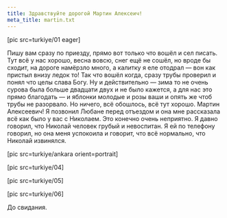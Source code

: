 ```yaml
---
title: Здравствуйте дорогой Мартин Алексеич!
meta_title: martin.txt
---
```


[pic src=turkiye/01 eager]

Пишу вам сразу по приезду, прямо вот только что вошёл и сел писать. Тут всё у нас хорошо, весна вовсю, снег ещё не сошёл, но вроде бы сходит, на дороге намёрзло много, а калитку я еле отодрал — вон как пристыл внизу ледок то! Так что вошёл когда, сразу трубы проверил и понял что целы слава Богу. Ну и действительно — зима то не очень сурова была больше двадцати двух и не было кажется, а для нас это прямо благодать — и яблонки молодые и розы ваши и опять же чтоб трубы не разорвало. Но ничего, всё обошлось, всё тут хорошо. Мартин Алексеевич! Я позвонил Любане перед отъездом и она мне рассказала всё как было у вас с Николаем. Это конечно очень неприятно. Я давно говорил, что Николай человек грубый и невоспитан. Я ей по телефону говорил, но она меня успокоила и говорит, что всё нормально, что Николай извинялся.

[pic src=turkiye/ankara orient=portrait]

[pic src=turkiye/04]

[pic src=turkiye/05]

[pic src=turkiye/06]

До свидания.
